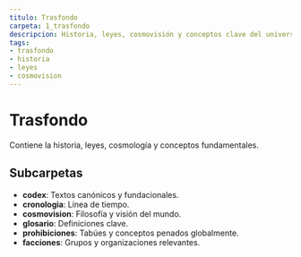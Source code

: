 ```yaml
---
titulo: Trasfondo
carpeta: 1_trasfondo
descripcion: Historia, leyes, cosmovisión y conceptos clave del universo SyV.
tags:
- trasfondo
- historia
- leyes
- cosmovision
---
```


# Trasfondo

Contiene la historia, leyes, cosmología y conceptos fundamentales.

## Subcarpetas
- **codex**: Textos canónicos y fundacionales.
- **cronologia**: Línea de tiempo.
- **cosmovision**: Filosofía y visión del mundo.
- **glosario**: Definiciones clave.
- **prohibiciones**: Tabúes y conceptos penados globalmente.
- **facciones**: Grupos y organizaciones relevantes. 